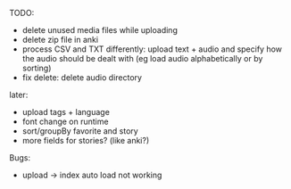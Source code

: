 TODO:
* delete unused media files while uploading
* delete zip file in anki
* process CSV and TXT differently: upload text + audio and specify how the audio should be dealt with (eg load audio alphabetically or by sorting)
* fix delete: delete audio directory 

later:
* upload tags + language
* font change on runtime
* sort/groupBy favorite and story
* more fields for stories? (like anki?)

Bugs:
* upload -> index auto load not working
